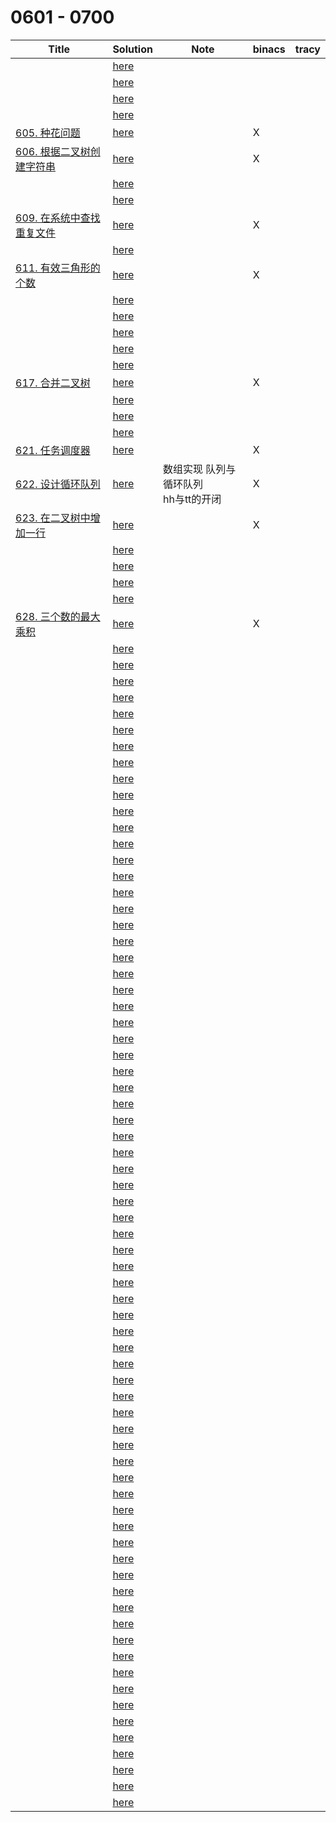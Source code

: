 # 0601 - 0700



| Title                                                        | Solution                 | Note                                    | binacs | tracy |
| ------------------------------------------------------------ | ------------------------ | --------------------------------------- | ------ | ----- |
|                                                              | [here](./0601/README.md) |                                         |        |       |
|                                                              | [here](./0602/README.md) |                                         |        |       |
|                                                              | [here](./0603/README.md) |                                         |        |       |
|                                                              | [here](./0604/README.md) |                                         |        |       |
| [605. 种花问题](https://leetcode-cn.com/problems/can-place-flowers/) | [here](./0605/README.md) |                                         | X      |       |
| [606. 根据二叉树创建字符串](https://leetcode-cn.com/problems/construct-string-from-binary-tree/) | [here](./0606/README.md) |                                         | X      |       |
|                                                              | [here](./0607/README.md) |                                         |        |       |
|                                                              | [here](./0608/README.md) |                                         |        |       |
| [609. 在系统中查找重复文件](https://leetcode-cn.com/problems/find-duplicate-file-in-system/) | [here](./0609/README.md) |                                         | X      |       |
|                                                              | [here](./0610/README.md) |                                         |        |       |
| [611. 有效三角形的个数](https://leetcode-cn.com/problems/valid-triangle-number/) | [here](./0611/README.md) |                                         | X      |       |
|                                                              | [here](./0612/README.md) |                                         |        |       |
|                                                              | [here](./0613/README.md) |                                         |        |       |
|                                                              | [here](./0614/README.md) |                                         |        |       |
|                                                              | [here](./0615/README.md) |                                         |        |       |
|                                                              | [here](./0616/README.md) |                                         |        |       |
| [617. 合并二叉树](https://leetcode-cn.com/problems/merge-two-binary-trees/) | [here](./0617/README.md) |                                         | X      |       |
|                                                              | [here](./0618/README.md) |                                         |        |       |
|                                                              | [here](./0619/README.md) |                                         |        |       |
|                                                              | [here](./0620/README.md) |                                         |        |       |
| [621. 任务调度器](https://leetcode-cn.com/problems/task-scheduler/) | [here](./0621/README.md) |                                         | X      |       |
| [622. 设计循环队列](https://leetcode-cn.com/problems/design-circular-queue/) | [here](./0622/README.md) | 数组实现 队列与循环队列<br>hh与tt的开闭 | X      |       |
| [623. 在二叉树中增加一行](https://leetcode-cn.com/problems/add-one-row-to-tree/) | [here](./0623/README.md) |                                         | X      |       |
|                                                              | [here](./0624/README.md) |                                         |        |       |
|                                                              | [here](./0625/README.md) |                                         |        |       |
|                                                              | [here](./0626/README.md) |                                         |        |       |
|                                                              | [here](./0627/README.md) |                                         |        |       |
| [628. 三个数的最大乘积](https://leetcode-cn.com/problems/maximum-product-of-three-numbers/) | [here](./0628/README.md) |                                         | X      |       |
|                                                              | [here](./0629/README.md) |                                         |        |       |
|                                                              | [here](./0630/README.md) |                                         |        |       |
|                                                              | [here](./0631/README.md) |                                         |        |       |
|                                                              | [here](./0632/README.md) |                                         |        |       |
|                                                              | [here](./0633/README.md) |                                         |        |       |
|                                                              | [here](./0634/README.md) |                                         |        |       |
|                                                              | [here](./0635/README.md) |                                         |        |       |
|                                                              | [here](./0636/README.md) |                                         |        |       |
|                                                              | [here](./0637/README.md) |                                         |        |       |
|                                                              | [here](./0638/README.md) |                                         |        |       |
|                                                              | [here](./0639/README.md) |                                         |        |       |
|                                                              | [here](./0640/README.md) |                                         |        |       |
|                                                              | [here](./0641/README.md) |                                         |        |       |
|                                                              | [here](./0642/README.md) |                                         |        |       |
|                                                              | [here](./0643/README.md) |                                         |        |       |
|                                                              | [here](./0644/README.md) |                                         |        |       |
|                                                              | [here](./0645/README.md) |                                         |        |       |
|                                                              | [here](./0646/README.md) |                                         |        |       |
|                                                              | [here](./0647/README.md) |                                         |        |       |
|                                                              | [here](./0648/README.md) |                                         |        |       |
|                                                              | [here](./0649/README.md) |                                         |        |       |
|                                                              | [here](./0650/README.md) |                                         |        |       |
|                                                              | [here](./0651/README.md) |                                         |        |       |
|                                                              | [here](./0652/README.md) |                                         |        |       |
|                                                              | [here](./0653/README.md) |                                         |        |       |
|                                                              | [here](./0654/README.md) |                                         |        |       |
|                                                              | [here](./0655/README.md) |                                         |        |       |
|                                                              | [here](./0656/README.md) |                                         |        |       |
|                                                              | [here](./0657/README.md) |                                         |        |       |
|                                                              | [here](./0658/README.md) |                                         |        |       |
|                                                              | [here](./0659/README.md) |                                         |        |       |
|                                                              | [here](./0660/README.md) |                                         |        |       |
|                                                              | [here](./0661/README.md) |                                         |        |       |
|                                                              | [here](./0662/README.md) |                                         |        |       |
|                                                              | [here](./0663/README.md) |                                         |        |       |
|                                                              | [here](./0664/README.md) |                                         |        |       |
|                                                              | [here](./0665/README.md) |                                         |        |       |
|                                                              | [here](./0666/README.md) |                                         |        |       |
|                                                              | [here](./0667/README.md) |                                         |        |       |
|                                                              | [here](./0668/README.md) |                                         |        |       |
|                                                              | [here](./0669/README.md) |                                         |        |       |
|                                                              | [here](./0670/README.md) |                                         |        |       |
|                                                              | [here](./0671/README.md) |                                         |        |       |
|                                                              | [here](./0672/README.md) |                                         |        |       |
|                                                              | [here](./0673/README.md) |                                         |        |       |
|                                                              | [here](./0674/README.md) |                                         |        |       |
|                                                              | [here](./0675/README.md) |                                         |        |       |
|                                                              | [here](./0676/README.md) |                                         |        |       |
|                                                              | [here](./0677/README.md) |                                         |        |       |
|                                                              | [here](./0678/README.md) |                                         |        |       |
|                                                              | [here](./0679/README.md) |                                         |        |       |
|                                                              | [here](./0680/README.md) |                                         |        |       |
|                                                              | [here](./0681/README.md) |                                         |        |       |
|                                                              | [here](./0682/README.md) |                                         |        |       |
|                                                              | [here](./0683/README.md) |                                         |        |       |
|                                                              | [here](./0684/README.md) |                                         |        |       |
|                                                              | [here](./0685/README.md) |                                         |        |       |
|                                                              | [here](./0686/README.md) |                                         |        |       |
|                                                              | [here](./0687/README.md) |                                         |        |       |
|                                                              | [here](./0688/README.md) |                                         |        |       |
|                                                              | [here](./0689/README.md) |                                         |        |       |
|                                                              | [here](./0690/README.md) |                                         |        |       |
|                                                              | [here](./0691/README.md) |                                         |        |       |
|                                                              | [here](./0692/README.md) |                                         |        |       |
|                                                              | [here](./0693/README.md) |                                         |        |       |
|                                                              | [here](./0694/README.md) |                                         |        |       |
|                                                              | [here](./0695/README.md) |                                         |        |       |
|                                                              | [here](./0696/README.md) |                                         |        |       |
|                                                              | [here](./0697/README.md) |                                         |        |       |
|                                                              | [here](./0698/README.md) |                                         |        |       |
|                                                              | [here](./0699/README.md) |                                         |        |       |
|                                                              | [here](./0700/README.md) |                                         |        |       |

